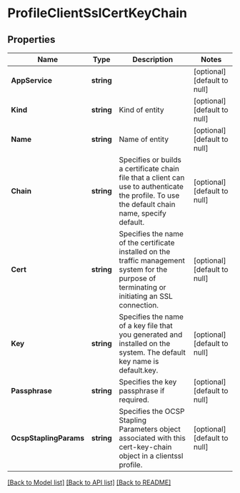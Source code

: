 # ProfileClientSslCertKeyChain

## Properties
Name | Type | Description | Notes
------------ | ------------- | ------------- | -------------
**AppService** | **string** |  | [optional] [default to null]
**Kind** | **string** | Kind of entity | [optional] [default to null]
**Name** | **string** | Name of entity | [optional] [default to null]
**Chain** | **string** | Specifies or builds a certificate chain file that a client can use to authenticate the profile. To use the default chain name, specify default. | [optional] [default to null]
**Cert** | **string** | Specifies the name of the certificate installed on the traffic management system for the purpose of terminating or initiating an SSL connection. | [optional] [default to null]
**Key** | **string** | Specifies the name of a key file that you generated and installed on the system. The default key name is default.key. | [optional] [default to null]
**Passphrase** | **string** | Specifies the key passphrase if required. | [optional] [default to null]
**OcspStaplingParams** | **string** | Specifies the OCSP Stapling Parameters object associated with this cert-key-chain object in a clientssl profile. | [optional] [default to null]

[[Back to Model list]](../README.md#documentation-for-models) [[Back to API list]](../README.md#documentation-for-api-endpoints) [[Back to README]](../README.md)


